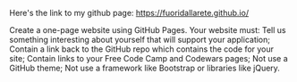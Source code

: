 Here's the link  to my github page: https://fuoridallarete.github.io/

Create a one-page website using GitHub Pages. 
Your website must:
Tell us something interesting about yourself that will support your application;
Contain a link back to the GitHub repo which contains the code for your site;
Contain links to your Free Code Camp and Codewars pages;
Not use a GitHub theme;
Not use a framework like Bootstrap or libraries like jQuery.
